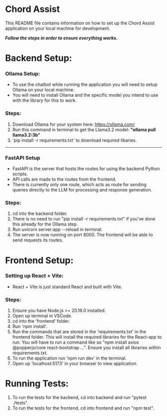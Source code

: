 # Chord Assist
This README file contains information on how to set up the Chord Assist application on your local machine for development.

***Follow the steps in order to ensure everything works.***

# Backend Setup:
### Ollama Setup:
- To use the chatbot while running the application you will need to setup Ollama on your local machine.
- You will need to install Ollama and the specific model you intend to use with the library for this to work.

### Steps: 

1. Download Ollama for your system here: https://ollama.com/
2. Run this command in terminal to get the Llama3.2 model: **"ollama pull llama3.2:3b"** 
3. 'pip install -r requirements.txt' to download required libaries.

___

### FastAPI Setup
- FastAPI is the server that hosts the routes for using the backend Python scripts.
- API calls are made to the routes from the frontend.
- There is currently only one route, which acts as route for sending queries directly to the LLM for processing and response generation.

### Steps:

1. cd into the backend folder.
2. There is no need to run "pip install -r requirements.txt" if you've done this already for the Ollama step.
3. Run uvicorn server:app --reload in terminal.
4. The server is now running on port 8000. The frontend will be able to send requests its routes.


# Frontend Setup:
### Setting up React + Vite:
- React + Vite is just standard React and built with Vite.

### Steps:
1. Ensure you have Node.js >= 20.16.0 installed.
2. Open up terminal in VSCode.
3. cd into the 'frontend' folder.
4. Run 'npm install'.
5. Run the commands that are stored in the 'requirements.txt' in the frontend folder. This will install the required libraries for the React-app to run. You will have to run a command like so "npm install axios @popperjs/core react-bootstrap ...". Ensure you install all libraries within requirements.txt.
6. To run the application run 'npm run dev' in the terminal.
7. Open up 'localhost:5173' in your browser to view application.

# Running Tests:
1. To run the tests for the backend, cd into backend and run "pytest ./tests".
2. To run the tests for the frontend, cd into frontend and run "npm test".